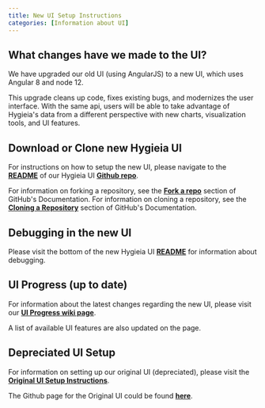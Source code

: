 ```yaml
---
title: New UI Setup Instructions
categories: [Information about UI]
---
```

## What changes have we made to the UI? 

We have upgraded our old UI (using AngularJS) to a new UI, which uses Angular 8 and node 12.

This upgrade cleans up code, fixes existing bugs, and modernizes the user interface. With the same api, users will be able to take advantage of Hygieia's data from a different perspective with new charts, visualization tools, and UI features.

## Download or Clone new Hygieia UI 

For instructions on how to setup the new UI, please navigate to the [**README**](https://github.com/Hygieia/UI/blob/master/README.md) of our Hygieia UI [**Github repo**](https://github.com/Hygieia/UI). 

For information on forking a repository, see the [**Fork a repo**](https://help.github.com/en/articles/fork-a-repo) section of GitHub's Documentation.  For information on cloning a repository, see the [**Cloning a Repository**](https://help.github.com/articles/cloning-a-repository/) section of GitHub's Documentation.
 
## Debugging in the new UI 

Please visit the bottom of the new Hygieia UI [**README**](https://github.com/Hygieia/UI/blob/master/README.md) for information about debugging.

## UI Progress (up to date)

For information about the latest changes regarding the new UI, please visit our [**UI Progress wiki page**](https://github.com/Hygieia/UI/wiki/UI-Progress).

A list of available UI features are also updated on the page.   

## Depreciated UI Setup 

For information on setting up our original UI (depreciated), please visit the [**Original UI Setup Instructions**](/posts/oldUI/).  

The Github page for the Original UI could be found [**here**](https://github.com/Hygieia/Hygieia/blob/gh-pages/pages/hygieia/UI/ui.md). 

